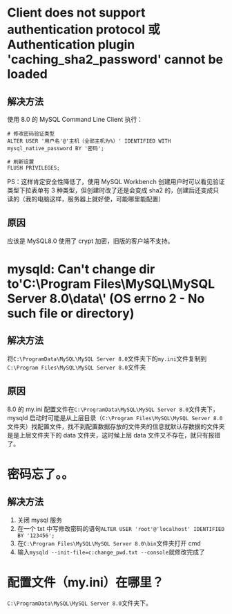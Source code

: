 # Client does not support authentication protocol 或 Authentication plugin 'caching_sha2_password' cannot be loaded

## 解决方法

使用 8.0 的 MySQL Command Line Client 执行：

    # 修改密码验证类型
    ALTER USER '用户名'@'主机（全部主机为%）' IDENTIFIED WITH mysql_native_password BY '密码';

    # 刷新设置
    FLUSH PRIVILEGES;

PS：这样肯定安全性降低了，使用 MySQL Workbench 创建用户时可以看见验证类型下拉表单有 3 种类型，但创建时改了还是会变成 sha2 的，创建后还变成只读的（我的电脑这样，服务器上就好使，可能哪里能配置）

## 原因

应该是 MySQL8.0 使用了 crypt 加密，旧版的客户端不支持。

# mysqld: Can't change dir to'C:\\Program Files\\MySQL\\MySQL Server 8.0\\data\\' (OS errno 2 - No such file or directory)

## 解决方法

将`C:\ProgramData\MySQL\MySQL Server 8.0`文件夹下的`my.ini`文件复制到`C:\Program Files\MySQL\MySQL Server 8.0`文件夹

## 原因

8.0 的 my.ini 配置文件在`C:\ProgramData\MySQL\MySQL Server 8.0`文件夹下，mysqld 启动时可能是从上层目录（`C:\Program Files\MySQL\MySQL Server 8.0`文件夹）找配置文件，找不到配置数据存放的文件夹的信息就默认存数据的文件夹是是上层文件夹下的 data 文件夹，这时候上层 data 文件又不存在，就只有报错了。

# 密码忘了。。

## 解决方法

1.  关闭 mysql 服务
2.  在一个 txt 中写修改密码的语句`ALTER USER 'root'@'localhost' IDENTIFIED BY '123456';`
3.  在`C:\Program Files\MySQL\MySQL Server 8.0\bin`文件夹打开 cmd
4.  输入`mysqld --init-file=c:change_pwd.txt --console`就修改完成了

# 配置文件（my.ini）在哪里？

`C:\ProgramData\MySQL\MySQL Server 8.0`文件夹下。
